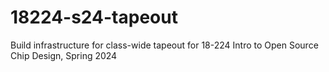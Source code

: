 # 18224-s24-tapeout
Build infrastructure for class-wide tapeout for 18-224 Intro to Open Source Chip Design, Spring 2024

